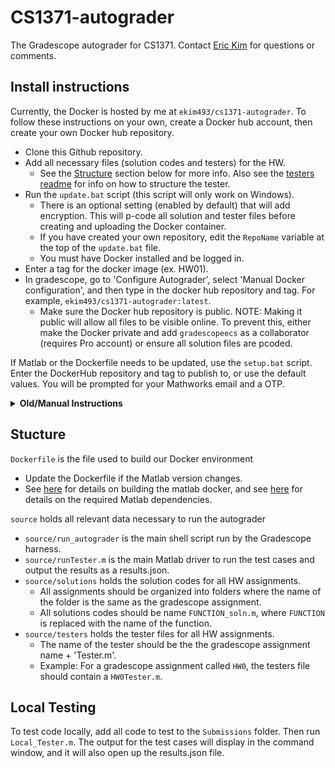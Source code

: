 # CS1371-autograder
The Gradescope autograder for CS1371. Contact [Eric Kim](mailto:ekim493@gatech.edu) for questions or comments.
## Install instructions 
Currently, the Docker is hosted by me at `ekim493/cs1371-autograder`. To follow these instructions on your own, create a Docker hub account, then create your own Docker hub repository.
- Clone this Github repository.
- Add all necessary files (solution codes and testers) for the HW.
    - See the [Structure](https://github.gatech.edu/ekim493/cs1371-autograder#stucture) section below for more info. Also see the [testers readme](https://github.gatech.edu/ekim493/cs1371-autograder/tree/master/source/testers#testers) for info on how to structure the tester.
- Run the `update.bat` script (this script will only work on Windows).
    - There is an optional setting (enabled by default) that will add encryption. This will p-code all solution and tester files before creating and uploading the Docker container.
    - If you have created your own repository, edit the `RepoName` variable at the top of the `update.bat` file.
    - You must have Docker installed and be logged in.
- Enter a tag for the docker image (ex. HW01).
- In gradescope, go to 'Configure Autograder', select 'Manual Docker configuration', and then type in the docker hub repository and tag. For example, `ekim493/cs1371-autograder:latest`.
    - Make sure the Docker hub repository is public. NOTE: Making it public will allow all files to be visible online. To prevent this, either make the Docker private and add `gradescopeecs` as a collaborator (requires Pro account) or ensure all solution files are pcoded.

If Matlab or the Dockerfile needs to be updated, use the `setup.bat` script. Enter the DockerHub repository and tag to publish to, or use the default values. You will be prompted for your Mathworks email and a OTP.
    

<details>
  <summary><b>Old/Manual Instructions</b></summary>

Currently, the Docker is hosted by me at ekim493/cs1371-autograder. To follow these instructions on your own, create a Docker hub account, then create your own Docker hub repository. Then, replace all instances of 'ekim493/cs1371-autograder' with the name of your Docker hub repository. These instructions are only tested for Windows.

-  Clone this Github repository.
-  Download the Docker engine and log in.
- Open the terminal and navigate to the cloned repository directory with the Dockerfile.
- Add all necessary files (solution codes, tester, and scores.json) for the corresponding HW assignment.
    - See the [Structure](https://github.gatech.edu/ekim493/cs1371-autograder#stucture) section below for more info. Also see the [testers readme](https://github.gatech.edu/ekim493/cs1371-autograder/tree/master/source/testers#testers) for info on how to structure the tester and json.
- Type `docker build ./ -t ekim493/cs1371-autograder` and wait for the build process to finish.
- Type `docker run --rm -it -v /source/submit:/autograder/submission -v /source:/autograder/results ekim493/cs1371-autograder:latest bash`.
- You should now be in the Docker container, and the terminal should say something like root@123123.
- Run Matlab by typing `matlab -licmode onlinelicensing`. You will then be prompted to enter your email (enter the one used to login to Mathworks).
- It will then prompt you for a one time password by following a link to the Mathworks website.
- Enter the password and Matlab should start.
- Open a new terminal **while the previous one is still running**, and type `docker commit CONTAINER_NAME ekim493/cs1371-autograder:TAG`.
    - Replace CONATINER_NAME with the name of the current container. This can be found in the Docker desktop app under the 'containers' tab.
    - Replace TAG with a tag to label this instance
    - **Ensure you are logged in**
- Finally, push the image to the web using `docker push ekim493/cs1371-autograder:TAG` (while still in the new terminal).
- In gradescope, go to 'Configure Autograder', select 'Manual Docker configuration', and then type in the docker image name. `ekim493/cs1371-autograder:TAG` in this case.
    - Make sure the Docker hub repository is public. NOTE: Making it public will allow all files to be visible online. To prevent this, either make the Docker private and add `gradescopeecs` as a collaborator (requires Pro account) or ensure all solution files are pcoded.
</details>

## Stucture
`Dockerfile` is the file used to build our Docker environment
- Update the Dockerfile if the Matlab version changes.
- See [here](https://github.com/mathworks-ref-arch/matlab-dockerfile) for details on building the matlab docker, and see [here](https://github.com/mathworks-ref-arch/container-images/tree/main/matlab-deps) for details on the required Matlab dependencies.

`source` holds all relevant data necessary to run the autograder
- `source/run_autograder` is the main shell script run by the Gradescope harness.
- `source/runTester.m` is the main Matlab driver to run the test cases and output the results as a results.json.
- `source/solutions` holds the solution codes for all HW assignments. 
    - All assignments should be organized into folders where the name of the folder is the same as the gradescope assignment.
    - All solutions codes should be name `FUNCTION_soln.m`, where `FUNCTION` is replaced with the name of the function.
- `source/testers` holds the tester files for all HW assignments. 
    - The name of the tester should be the the gradescope assignment name + 'Tester.m'.
    - Example: For a gradescope assignment called `HW0`, the testers file should contain a `HW0Tester.m`.

## Local Testing
To test code locally, add all code to test to the `Submissions` folder. Then run `Local_Tester.m`. The output for the test cases will display in the command window, and it will also open up the results.json file.